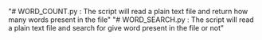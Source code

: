 "# WORD_COUNT.py : The script will read a plain text file and return how many words present in the file" 
"# WORD_SEARCH.py : The script will read a plain text file and search for give word present in the file or not" 
